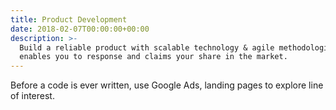 ```yaml
---
title: Product Development
date: 2018-02-07T00:00:00+00:00
description: >-
  Build a reliable product with scalable technology & agile methodologies that
  enables you to response and claims your share in the market.
---
```

Before a code is ever written, use Google Ads, landing pages to explore line of interest.
